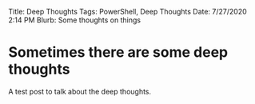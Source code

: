 Title: Deep Thoughts
Tags: PowerShell, Deep Thoughts
Date: 7/27/2020 2:14 PM
Blurb: Some thoughts on things

# Sometimes there are some deep thoughts
A test post to talk about the deep thoughts.